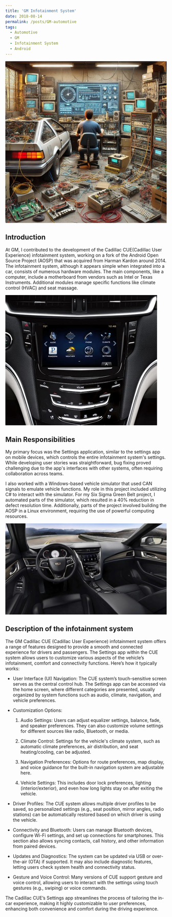 ```yaml
---
title: 'GM Infotainment System'
date: 2018-08-14
permalink: /posts/GM-automotive
tags:
  - Automotive
  - GM
  - Infotainment System
  - Android
---
```



![Cadillac](..\images\GM_infotainment.jpg)


## Introduction

At GM, I contributed to the development of the Cadillac CUE(Cadillac User Experience) infotainment system, working on a fork of the Android Open Source Project (AOSP) that was acquired from Harman Kardon around 2014. The infotainment system, although it appears simple when integrated into a car, consists of numerous hardware modules. The main components, like a computer, include a motherboard from vendors such as Intel or Texas Instruments. Additional modules manage specific functions like climate control (HVAC) and seat massage.



![GM infotainment system](..\images\GM_Infotainement_System.jpg)



## Main Responsibilities
My primary focus was the Settings application, similar to the settings app on mobile devices, which controls the entire infotainment system's settings. While developing user stories was straightforward, bug fixing proved challenging due to the app's interfaces with other systems, often requiring collaboration across teams.

I also worked with a Windows-based vehicle simulator that used CAN signals to emulate vehicle functions. My role in this project included utilizing C# to interact with the simulator. For my Six Sigma Green Belt project, I automated parts of the simulator, which resulted in a 40% reduction in defect resolution time. Additionally, parts of the project involved building the AOSP in a Linux environment, requiring the use of powerful computing resources.

![GM infotainment system](..\images\GM_Infotainment_Complete.webp)




## Description of the infotainment system  

The GM Cadillac CUE (Cadillac User Experience) infotainment system offers a range of features designed to provide a smooth and connected experience for drivers and passengers. The Settings app within the CUE system allows users to customize various aspects of the vehicle’s infotainment, comfort and connectivity functions. Here’s how it typically works:

  * User Interface (UI) Navigation: The CUE system’s touch-sensitive screen serves as the central control hub. The Settings app can be accessed via the home screen, where different categories are presented, usually organized by system functions such as audio, climate, navigation, and vehicle preferences.

  * Customization Options:
      1.  Audio Settings: Users can adjust equalizer settings, balance, fade, and speaker preferences. They can also customize volume settings for different sources like radio, Bluetooth, or media.

      2. Climate Control: Settings for the vehicle's climate system, such as automatic climate preferences, air distribution, and seat heating/cooling, can be adjusted.

      3. Navigation Preferences: Options for route preferences, map display, and voice guidance for the built-in navigation system are adjustable here.

      4. Vehicle Settings: This includes door lock preferences, lighting (interior/exterior), and even how long lights stay on after exiting the vehicle.

  * Driver Profiles: The CUE system allows multiple driver profiles to be saved, so personalized settings (e.g., seat position, mirror angles, radio stations) can be automatically restored based on which driver is using the vehicle.

  * Connectivity and Bluetooth: Users can manage Bluetooth devices, configure Wi-Fi settings, and set up connections for smartphones. This section also allows syncing contacts, call history, and other information from paired devices.

  * Updates and Diagnostics: The system can be updated via USB or over-the-air (OTA) if supported. It may also include diagnostic features, letting users check system health and connectivity status.

  * Gesture and Voice Control: Many versions of CUE support gesture and voice control, allowing users to interact with the settings using touch gestures (e.g., swiping) or voice commands.

The Cadillac CUE’s Settings app streamlines the process of tailoring the in-car experience, making it highly customizable to user preferences, enhancing both convenience and comfort during the driving experience.
